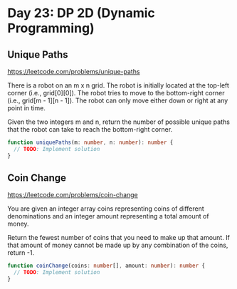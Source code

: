 # Day 23: DP 2D (Dynamic Programming)

## Unique Paths

https://leetcode.com/problems/unique-paths

There is a robot on an m x n grid. The robot is initially located at the top-left corner (i.e., grid[0][0]). The robot tries to move to the bottom-right corner (i.e., grid[m - 1][n - 1]). The robot can only move either down or right at any point in time.

Given the two integers m and n, return the number of possible unique paths that the robot can take to reach the bottom-right corner.

```ts
function uniquePaths(m: number, n: number): number {
  // TODO: Implement solution
}
```

## Coin Change

https://leetcode.com/problems/coin-change

You are given an integer array coins representing coins of different denominations and an integer amount representing a total amount of money.

Return the fewest number of coins that you need to make up that amount. If that amount of money cannot be made up by any combination of the coins, return -1.

```ts
function coinChange(coins: number[], amount: number): number {
  // TODO: Implement solution
}
```
